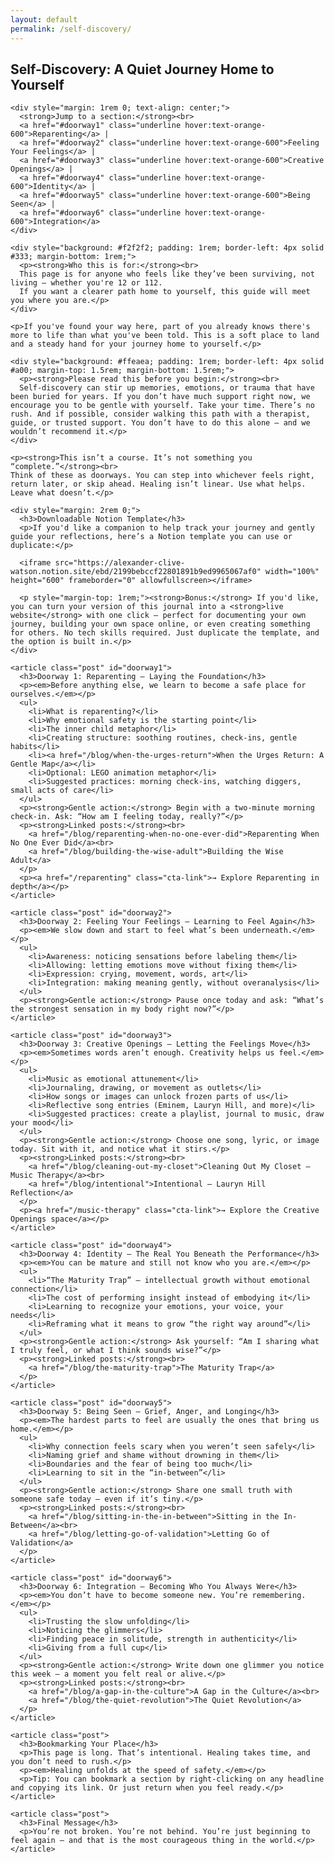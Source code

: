 ```yaml
---
layout: default
permalink: /self-discovery/
---
```


<main>
  <section class="blog-intro">
    <h2>Self-Discovery: A Quiet Journey Home to Yourself</h2>

    <div style="margin: 1rem 0; text-align: center;">
      <strong>Jump to a section:</strong><br>
      <a href="#doorway1" class="underline hover:text-orange-600">Reparenting</a> |
      <a href="#doorway2" class="underline hover:text-orange-600">Feeling Your Feelings</a> |
      <a href="#doorway3" class="underline hover:text-orange-600">Creative Openings</a> |
      <a href="#doorway4" class="underline hover:text-orange-600">Identity</a> |
      <a href="#doorway5" class="underline hover:text-orange-600">Being Seen</a> |
      <a href="#doorway6" class="underline hover:text-orange-600">Integration</a>
    </div>

    <div style="background: #f2f2f2; padding: 1rem; border-left: 4px solid #333; margin-bottom: 1rem;">
      <p><strong>Who this is for:</strong><br>
      This page is for anyone who feels like they’ve been surviving, not living — whether you're 12 or 112.  
      If you want a clearer path home to yourself, this guide will meet you where you are.</p>
    </div>

    <p>If you've found your way here, part of you already knows there's more to life than what you've been told. This is a soft place to land and a steady hand for your journey home to yourself.</p>

    <div style="background: #ffeaea; padding: 1rem; border-left: 4px solid #a00; margin-top: 1.5rem; margin-bottom: 1.5rem;">
      <p><strong>Please read this before you begin:</strong><br>
      Self-discovery can stir up memories, emotions, or trauma that have been buried for years. If you don’t have much support right now, we encourage you to be gentle with yourself. Take your time. There’s no rush. And if possible, consider walking this path with a therapist, guide, or trusted support. You don’t have to do this alone — and we wouldn’t recommend it.</p>
    </div>

    <p><strong>This isn’t a course. It’s not something you “complete.”</strong><br>
    Think of these as doorways. You can step into whichever feels right, return later, or skip ahead. Healing isn’t linear. Use what helps. Leave what doesn’t.</p>

    <div style="margin: 2rem 0;">
      <h3>Downloadable Notion Template</h3>
      <p>If you'd like a companion to help track your journey and gently guide your reflections, here’s a Notion template you can use or duplicate:</p>

      <iframe src="https://alexander-clive-watson.notion.site/ebd/2199bebccf22801891b9ed9965067af0" width="100%" height="600" frameborder="0" allowfullscreen></iframe>

      <p style="margin-top: 1rem;"><strong>Bonus:</strong> If you'd like, you can turn your version of this journal into a <strong>live website</strong> with one click — perfect for documenting your own journey, building your own space online, or even creating something for others. No tech skills required. Just duplicate the template, and the option is built in.</p>
    </div>
  </section>

  <section class="blog-list">

    <article class="post" id="doorway1">
      <h3>Doorway 1: Reparenting – Laying the Foundation</h3>
      <p><em>Before anything else, we learn to become a safe place for ourselves.</em></p>
      <ul>
        <li>What is reparenting?</li>
        <li>Why emotional safety is the starting point</li>
        <li>The inner child metaphor</li>
        <li>Creating structure: soothing routines, check-ins, gentle habits</li>
        <li><a href="/blog/when-the-urges-return">When the Urges Return: A Gentle Map</a></li>
        <li>Optional: LEGO animation metaphor</li>
        <li>Suggested practices: morning check-ins, watching diggers, small acts of care</li>
      </ul>
      <p><strong>Gentle action:</strong> Begin with a two-minute morning check-in. Ask: “How am I feeling today, really?”</p>
      <p><strong>Linked posts:</strong><br>
        <a href="/blog/reparenting-when-no-one-ever-did">Reparenting When No One Ever Did</a><br>
        <a href="/blog/building-the-wise-adult">Building the Wise Adult</a>
      </p>
      <p><a href="/reparenting" class="cta-link">→ Explore Reparenting in depth</a></p>
    </article>

    <article class="post" id="doorway2">
      <h3>Doorway 2: Feeling Your Feelings – Learning to Feel Again</h3>
      <p><em>We slow down and start to feel what’s been underneath.</em></p>
      <ul>
        <li>Awareness: noticing sensations before labeling them</li>
        <li>Allowing: letting emotions move without fixing them</li>
        <li>Expression: crying, movement, words, art</li>
        <li>Integration: making meaning gently, without overanalysis</li>
      </ul>
      <p><strong>Gentle action:</strong> Pause once today and ask: “What’s the strongest sensation in my body right now?”</p>
    </article>

    <article class="post" id="doorway3">
      <h3>Doorway 3: Creative Openings – Letting the Feelings Move</h3>
      <p><em>Sometimes words aren’t enough. Creativity helps us feel.</em></p>
      <ul>
        <li>Music as emotional attunement</li>
        <li>Journaling, drawing, or movement as outlets</li>
        <li>How songs or images can unlock frozen parts of us</li>
        <li>Reflective song entries (Eminem, Lauryn Hill, and more)</li>
        <li>Suggested practices: create a playlist, journal to music, draw your mood</li>
      </ul>
      <p><strong>Gentle action:</strong> Choose one song, lyric, or image today. Sit with it, and notice what it stirs.</p>
      <p><strong>Linked posts:</strong><br>
        <a href="/blog/cleaning-out-my-closet">Cleaning Out My Closet – Music Therapy</a><br>
        <a href="/blog/intentional">Intentional – Lauryn Hill Reflection</a>
      </p>
      <p><a href="/music-therapy" class="cta-link">→ Explore the Creative Openings space</a></p>
    </article>

    <article class="post" id="doorway4">
      <h3>Doorway 4: Identity – The Real You Beneath the Performance</h3>
      <p><em>You can be mature and still not know who you are.</em></p>
      <ul>
        <li>“The Maturity Trap” — intellectual growth without emotional connection</li>
        <li>The cost of performing insight instead of embodying it</li>
        <li>Learning to recognize your emotions, your voice, your needs</li>
        <li>Reframing what it means to grow “the right way around”</li>
      </ul>
      <p><strong>Gentle action:</strong> Ask yourself: “Am I sharing what I truly feel, or what I think sounds wise?”</p>
      <p><strong>Linked posts:</strong><br>
        <a href="/blog/the-maturity-trap">The Maturity Trap</a>
      </p>
    </article>

    <article class="post" id="doorway5">
      <h3>Doorway 5: Being Seen – Grief, Anger, and Longing</h3>
      <p><em>The hardest parts to feel are usually the ones that bring us home.</em></p>
      <ul>
        <li>Why connection feels scary when you weren’t seen safely</li>
        <li>Naming grief and shame without drowning in them</li>
        <li>Boundaries and the fear of being too much</li>
        <li>Learning to sit in the “in-between”</li>
      </ul>
      <p><strong>Gentle action:</strong> Share one small truth with someone safe today — even if it’s tiny.</p>
      <p><strong>Linked posts:</strong><br>
        <a href="/blog/sitting-in-the-in-between">Sitting in the In-Between</a><br>
        <a href="/blog/letting-go-of-validation">Letting Go of Validation</a>
      </p>
    </article>

    <article class="post" id="doorway6">
      <h3>Doorway 6: Integration – Becoming Who You Always Were</h3>
      <p><em>You don’t have to become someone new. You’re remembering.</em></p>
      <ul>
        <li>Trusting the slow unfolding</li>
        <li>Noticing the glimmers</li>
        <li>Finding peace in solitude, strength in authenticity</li>
        <li>Giving from a full cup</li>
      </ul>
      <p><strong>Gentle action:</strong> Write down one glimmer you notice this week — a moment you felt real or alive.</p>
      <p><strong>Linked posts:</strong><br>
        <a href="/blog/a-gap-in-the-culture">A Gap in the Culture</a><br>
        <a href="/blog/the-quiet-revolution">The Quiet Revolution</a>
      </p>
    </article>

    <article class="post">
      <h3>Bookmarking Your Place</h3>
      <p>This page is long. That’s intentional. Healing takes time, and you don’t need to rush.</p>
      <p><em>Healing unfolds at the speed of safety.</em></p>
      <p>Tip: You can bookmark a section by right-clicking on any headline and copying its link. Or just return when you feel ready.</p>
    </article>

    <article class="post">
      <h3>Final Message</h3>
      <p>You’re not broken. You’re not behind. You’re just beginning to feel again — and that is the most courageous thing in the world.</p>
    </article>

  </section>
</main>
